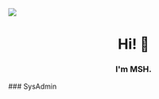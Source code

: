 <img align="center" src="https://github.com/msh-8/msh-8/blob/main/images/msh-8_banner_tcp.gif">
<h1 align="center"> Hi! 👋</h1>

<h3 align="center"> I'm MSH.</h3>
### SysAdmin
